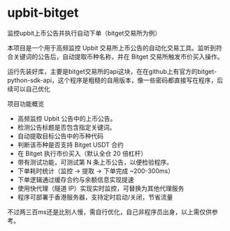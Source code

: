 # upbit-bitget
监控upbit上币公告并执行自动下单（bitget交易所为例）

本项目是一个用于高频监控 Upbit 交易所上币公告的自动化交易工具。监听到符合关键词的公告后，自动提取币种名称，并在 Bitget 交易所触发市价买入操作。

运行先装好库，主要是bitget交易所的api这块，在在github上有官方的bitget-python-sdk-api，这个程序是粗糙的自用版本，像一些密码都直接写在程序，后续可以自己优化

项目功能概览

- 高频监控 Upbit 公告中的上币公告。
- 检测公告标题是否包含指定关键词。
- 自动提取目标公告中的币种代码
- 判断该币种是否支持 Bitget USDT 合约
- 在 Bitget 执行市价买入（默认全仓 20 倍杠杆）
- 带有测试功能，可测试第 N 条上币公告，以便检验程序。
- 下单耗时统计（监控 → 提取 → 下单完成 ~200-300ms）
- 下单逻辑通过缓存合约与余额信息实现提速
- 使用快代理（隧道 IP）实现实时监控，可替换为其他代理服务
- 程序可部署于香港服务器，支持定时启动/关闭，节省流量


不过两三百ms还是比别人慢，需自行优化，自己非程序员出身，以上需仅供参考。
